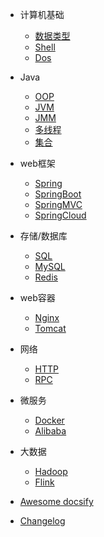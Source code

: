- 计算机基础
  - [数据类型](contents/计算机基础-数据类型.md)
  - [Shell](contents/计算机基础-Shell.md)
  - [Dos](contents/计算机基础-dos.md)

- Java
  - [OOP](contents/Java-OOP.md)
  - [JVM](contents/Java-JVM.md)
  - [JMM](configuration.md)
  - [多线程](configuration.md)
  - [集合](configuration.md)
  
- web框架
  - [Spring](configuration.md)
  - [SpringBoot](configuration.md)
  - [SpringMVC](configuration.md)
  - [SpringCloud](configuration.md)

- 存储/数据库
  - [SQL](configuration.md)
  - [MySQL](configuration.md)
  - [Redis](configuration.md)

- web容器
  - [Nginx](configuration.md)
  - [Tomcat](configuration.md)
  
- 网络
  - [HTTP](configuration.md)
  - [RPC](configuration.md)
  
- 微服务
  - [Docker](configuration.md)
  - [Alibaba](configuration.md)
  
- 大数据
  - [Hadoop](configuration.md)
  - [Flink](configuration.md)

- [Awesome docsify](subdir/quickstart.md)
- [Changelog](subdir/quickstart.md)
